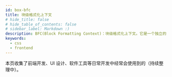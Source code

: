 ```yaml
---
id: box-bfc
title: 块级格式化上下文
# hide_title: false
# hide_table_of_contents: false
# sidebar_label: Markdown :)
description: BFC(Block Formatting Context)：块级格式化上下文。它是一个独立的渲染区域，只有Block-level box参与， 它规定了内部的Block-level Box如何布局，并且与这个区域外部毫不相干。
keywords:
  - css
  - frontend
---
```


本页收集了前端开发、UI 设计、软件工具等日常开发中经常会使用到的（持续整理中）。